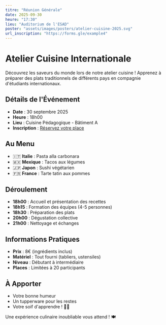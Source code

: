 ```yaml
---
titre: "Réunion Générale"
date: 2025-09-30
heure: "17:30"
lieu: "Auditorium de l'ESAD"
poster: "assets/images/posters/atelier-cuisine-2025.svg"
url_inscription: "https://forms.gle/example4"
---
```


# Atelier Cuisine Internationale

Découvrez les saveurs du monde lors de notre atelier cuisine ! Apprenez à préparer des plats traditionnels de différents pays en compagnie d'étudiants internationaux.

## Détails de l'Événement
- **Date** : 30 septembre 2025
- **Heure** : 18h00
- **Lieu** : Cuisine Pédagogique - Bâtiment A
- **Inscription** : [Réservez votre place](https://forms.gle/example4)

## Au Menu
- 🇮🇹 **Italie** : Pasta alla carbonara
- 🇲🇽 **Mexique** : Tacos aux légumes
- 🇯🇵 **Japon** : Sushi végétarien
- 🇫🇷 **France** : Tarte tatin aux pommes

## Déroulement
- **18h00** : Accueil et présentation des recettes
- **18h15** : Formation des équipes (4-5 personnes)
- **18h30** : Préparation des plats
- **20h00** : Dégustation collective
- **21h00** : Nettoyage et échanges

## Informations Pratiques
- **Prix** : 8€ (ingrédients inclus)
- **Matériel** : Tout fourni (tabliers, ustensiles)
- **Niveau** : Débutant à intermédiaire
- **Places** : Limitées à 20 participants

## À Apporter
- Votre bonne humeur
- Un tupperware pour les restes
- Votre soif d'apprendre ! 👨‍🍳

Une expérience culinaire inoubliable vous attend ! 🍽️
